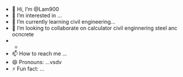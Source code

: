 - 👋 Hi, I’m @Lam900
- 👀 I’m interested in ...
- 🌱 I’m currently learning civil engineering...
- 💞️ I’m looking to collaborate on calculator civil enginnering steel anc ocncrete
- +
- 📫 How to reach me ...
- 😄 Pronouns: ...vsdv
- ⚡ Fun fact: ...

<!---
Lam900/Lam900 is a ✨ special ✨ repository because its `README.md` (this file) appears on your GitHub profile.
You can click the Preview link to take a look at your changes.
--->
